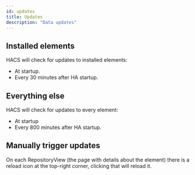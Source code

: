 ```yaml
---
id: updates
title: Updates
description: "Data updates"
---
```


## Installed elements

HACS will check for updates to installed elements:

- At startup.
- Every 30 minutes after HA startup.

## Everything else

HACS will check for updates to every element:

- At startup
- Every 800 minutes after HA startup.

## Manually trigger updates

On each RepositoryView (the page with details about the element) there is a reload icon at the top-right corner, clicking that will reload it.